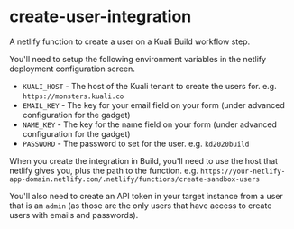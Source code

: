 # create-user-integration

A netlify function to create a user on a Kuali Build workflow step.

You'll need to setup the following environment variables in the netlify
deployment configuration screen.

- `KUALI_HOST` - The host of the Kuali tenant to create the users for. e.g. `https://monsters.kuali.co`
- `EMAIL_KEY` - The key for your email field on your form (under advanced configuration for the gadget)
- `NAME_KEY` - The key for the name field on your form (under advanced configuration for the gadget)
- `PASSWORD` - The password to set for the user. e.g. `kd2020build`

When you create the integration in Build, you'll need to use the host that
netlify gives you, plus the path to the function. e.g. `https://your-netlify-app-domain.netlify.com/.netlify/functions/create-sandbox-users`

You'll also need to create an API token in your target instance from a user
that is an `admin` (as those are the only users that have access to create users
with emails and passwords).
